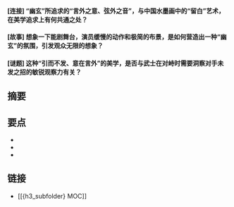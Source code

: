 #### [连接] “幽玄”所追求的“言外之意、弦外之音”，与中国水墨画中的“留白”艺术，在美学追求上有何共通之处？


#### [故事] 想象一下能剧舞台，演员缓慢的动作和极简的布景，是如何营造出一种“幽玄”的氛围，引发观众无限的想象？


#### [谜题] 这种“引而不发、意在言外”的美学，是否与武士在对峙时需要洞察对手未发之招的敏锐观察力有关？


## 摘要


## 要点

- 
- 
- 

## 链接

- [[{h3_subfolder} MOC]]
